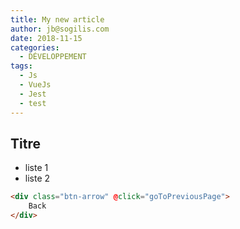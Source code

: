 ```yaml
---
title: My new article
author: jb@sogilis.com
date: 2018-11-15
categories:
  - DÉVELOPPEMENT
tags:
  - Js
  - VueJs
  - Jest
  - test
---
```


## Titre

- liste 1
- liste 2

```html {hl_lines=[2]}
<div class="btn-arrow" @click="goToPreviousPage">
    Back
</div>
```
